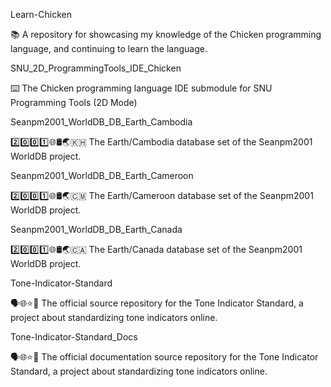 
Learn-Chicken

📚️ A repository for showcasing my knowledge of the Chicken programming language, and continuing to learn the language. 

SNU_2D_ProgrammingTools_IDE_Chicken

⌨️ The Chicken programming language IDE submodule for SNU Programming Tools (2D Mode)

Seanpm2001_WorldDB_DB_Earth_Cambodia

2️⃣️0️⃣️0️⃣️1️⃣️🌐️🛢️🌏️🇰🇭️ The Earth/Cambodia database set of the Seanpm2001 WorldDB project.

Seanpm2001_WorldDB_DB_Earth_Cameroon

2️⃣️0️⃣️0️⃣️1️⃣️🌐️🛢️🌏️🇨🇲️ The Earth/Cameroon database set of the Seanpm2001 WorldDB project.

Seanpm2001_WorldDB_DB_Earth_Canada

2️⃣️0️⃣️0️⃣️1️⃣️🌐️🛢️🌏️🇨🇦️ The Earth/Canada database set of the Seanpm2001 WorldDB project.

Tone-Indicator-Standard

🗣️🌐️⭐️💾️ The official source repository for the Tone Indicator Standard, a project about standardizing tone indicators online.

Tone-Indicator-Standard_Docs

🗣️🌐️⭐️📖️ The official documentation source repository for the Tone Indicator Standard, a project about standardizing tone indicators online.

